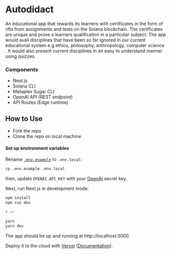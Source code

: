# Autodidact

An educational app that rewards its learners with certificates in the form of nfts from assignments and tests on the Solana blockchain. The certificates are unique and prove a learners qualification in a particular subject. The app would avail disciplines that have been so far ignored in our current educational system e.g ethics, philosophy, anthropology, computer science . It would also present current disciplines in an easy to understand manner using quizzes.

### Components

- Next.js
- Solana CLI
- Metaplex Sugar CLI
- OpenAI API (REST endpoint)
- API Routes (Edge runtime)

## How to Use
- Fork the repo
- Clone the repo on local machine


#### Set up environment variables

Rename [`.env.example`](.env.example) to `.env.local`:

```bash
cp .env.example .env.local
```

then, update `OPENAI_API_KEY` with your [OpenAI](https://beta.openai.com/account/api-keys) secret key.

Next, run Next.js in development mode:

```bash
npm install
npm run dev

# or

yarn
yarn dev
```

The app should be up and running at http://localhost:3000.

Deploy it to the cloud with [Vercel](https://vercel.com/new?utm_source=github&utm_medium=readme&utm_campaign=edge-middleware-eap) ([Documentation](https://nextjs.org/docs/deployment)).